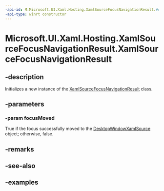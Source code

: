 ```yaml
---
-api-id: M:Microsoft.UI.Xaml.Hosting.XamlSourceFocusNavigationResult.#ctor(System.Boolean)
-api-type: winrt constructor
---
```


<!-- Method syntax.
public XamlSourceFocusNavigationResult.XamlSourceFocusNavigationResult(Boolean focusMoved)
-->

# Microsoft.UI.Xaml.Hosting.XamlSourceFocusNavigationResult.XamlSourceFocusNavigationResult

## -description
Initializes a new instance of the [XamlSourceFocusNavigationResult](xamlsourcefocusnavigationresult.md) class.

## -parameters
### -param focusMoved
True if the focus successfully moved to the [DesktopWindowXamlSource](desktopwindowxamlsource.md) object; otherwise, false.

## -remarks

## -see-also

## -examples
